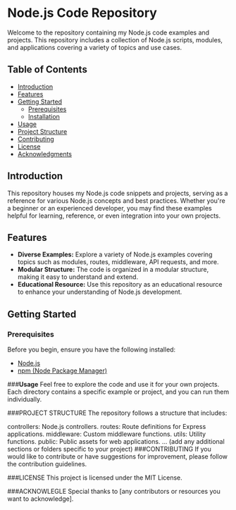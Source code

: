 # Node.js Code Repository

Welcome to the repository containing my Node.js code examples and projects. This repository includes a collection of Node.js scripts, modules, and applications covering a variety of topics and use cases.

## Table of Contents

- [Introduction](#introduction)
- [Features](#features)
- [Getting Started](#getting-started)
  - [Prerequisites](#prerequisites)
  - [Installation](#installation)
- [Usage](#usage)
- [Project Structure](#project-structure)
- [Contributing](#contributing)
- [License](#license)
- [Acknowledgments](#acknowledgments)

## Introduction

This repository houses my Node.js code snippets and projects, serving as a reference for various Node.js concepts and best practices. Whether you're a beginner or an experienced 
developer, you may find these examples helpful for learning, reference, or even integration into your own projects.

## Features

- **Diverse Examples:** Explore a variety of Node.js examples covering topics such as modules, routes, middleware, API requests, and more.
- **Modular Structure:** The code is organized in a modular structure, making it easy to understand and extend.
- **Educational Resource:** Use this repository as an educational resource to enhance your understanding of Node.js development.

## Getting Started

### Prerequisites

Before you begin, ensure you have the following installed:

- [Node.js](https://nodejs.org/)
- [npm (Node Package Manager)](https://www.npmjs.com/)
  
###<b>Usage</b>
Feel free to explore the code and use it for your own projects. Each directory contains a specific example or project, and you can run them individually.

###PROJECT STRUCTURE
The repository follows a structure that includes:

controllers: Node.js controllers.
routes: Route definitions for Express applications.
middleware: Custom middleware functions.
utils: Utility functions.
public: Public assets for web applications.
... (add any additional sections or folders specific to your project)
###CONTRIBUTING
If you would like to contribute or have suggestions for improvement, please follow the contribution guidelines.

###LICENSE 
This project is licensed under the MIT License.

###ACKNOWLEGLE
Special thanks to [any contributors or resources you want to acknowledge].



